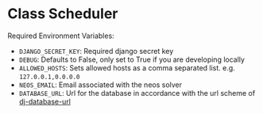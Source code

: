 # Class Scheduler

Required Environment Variables:

* `DJANGO_SECRET_KEY`: Required django secret key
* `DEBUG`: Defaults to False, only set to True if you are developing locally
* `ALLOWED_HOSTS`: Sets allowed hosts as a comma separated list.
  e.g. `127.0.0.1,0.0.0.0`
* `NEOS_EMAIL`: Email associated with the neos solver
* `DATABASE_URL`: Url for the database in accordance with the url scheme
  of [dj-database-url](https://github.com/jacobian/dj-database-url#url-schema)